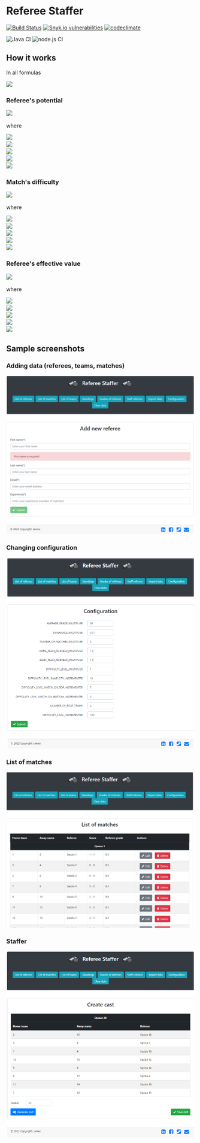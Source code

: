 # Referee Staffer

[![Build Status](https://travis-ci.com/UnLow1/Referee-Staffer.svg?branch=master)](https://travis-ci.com/UnLow1/Referee-Staffer)
[![Snyk.io vulnerabilities](https://snyk.io/test/github/UnLow1/Referee-Staffer/badge.svg)](https://app.snyk.io/org/unlow1/projects)
[![codeclimate](https://codeclimate.com/github/UnLow1/Referee-Staffer/badges/gpa.svg)](https://codeclimate.com/github/UnLow1/Referee-Staffer)

![Java CI](https://github.com/UnLow1/Referee-Staffer/workflows/Java%20CI%20with%20Maven/badge.svg)
![node.js CI](https://github.com/UnLow1/Referee-Staffer/workflows/Node.js%20CI/badge.svg)

## How it works

In all formulas

<img src="https://latex.codecogs.com/svg.latex?\alpha,\beta,\gamma,\delta,\epsilon-constants" />

### Referee's potential

<img src="https://latex.codecogs.com/svg.latex?P_{i}^{q}=\alpha\frac{\sum_{j=1}^{n_{i}}G_{i}^{j}}{n_{i}}+\beta E_{i}^{q-1}" />

where

<img src="https://latex.codecogs.com/svg.latex?0<={n_i}<q"/><br>
<img src="https://latex.codecogs.com/svg.latex?P_{i}^{q}\text{-%20potential%20of%20referee%20$i$%20in%20queue%20$q$}" /><br>
<img src="https://latex.codecogs.com/svg.latex?n_{i}\text{ - number of grades from observers received by referee $i$}" /><br>
<img src="https://latex.codecogs.com/svg.latex?G_{i}^{j}\text{ - grade $j$ of referee $i$}" /><br>
<img src="https://latex.codecogs.com/svg.latex?E_{i}^{q-1}\text{ - number of all matches refereed by referee $i$ until queue $q-1$}" />

### Match's difficulty

[//]: # (TODO is alpha needed?)
<img src="https://latex.codecogs.com/svg.latex?D_{i}^{q} = \alpha (\beta - |P_{i}^{q-1}|) + \gamma C_{i} + \delta T_{i}^{q-1} + \epsilon L_{i}^{q-1}" />

where

<img src="https://latex.codecogs.com/svg.latex?D_{i}^{q}\text{ - difficulty of match $i$ in queue $q$}" /><br>
<img src="https://latex.codecogs.com/svg.latex?P_{i}^{q-1}\text{ - points difference between teams in match $i$ after queue $q-1$}" /><br>
<img src="https://latex.codecogs.com/svg.image?C_i = \left\{\begin{matrix}1 & \text{teams in match $i$ are from the same city} \\0 & \text{in other case} \end{matrix}\right." /><br>
<img src="https://latex.codecogs.com/svg.image?T_{i}^{q-1} = \left\{\begin{matrix}1 & \text{teams in match $i$ are in the top 3 in standings after queue $q-1$} \\0 & \text{in other case} \end{matrix}\right." /><br>
<img src="https://latex.codecogs.com/svg.image?L_{i}^{q-1} = \left\{\begin{matrix}1 & \text{teams in match $i$ are in the last 3 in standings after queue $q-1$} \\0 & \text{in other case} \end{matrix}\right." />

### Referee's effective value

[//]: # (TODO maybe sum H and G and get rid off one constant)
<img src="https://latex.codecogs.com/svg.image?E_{i}^{q} = P_{i}^{q} - \alpha C_{i}^{q-1} - \beta H_{i}^{q-1} - \gamma G_{i}^{q-1}" />

where

<img src="https://latex.codecogs.com/svg.image?E_{i}^{q}\text{ - effective value of referee $i$ in queue $q$}" /><br>
<img src="https://latex.codecogs.com/svg.image?P_{i}^{q}\text{ - potential of referee $i$ in queue $q$}" /><br>
<img src="https://latex.codecogs.com/svg.image?C_{i}^{q-1}\text{ - number of matches refereed by referee $i$ until queue $q-1$}" /><br>
<img src="https://latex.codecogs.com/svg.image?H_{i}^{q-1}\text{ - number of home team matches to be refereed by referee $i$ until queue $q-1$}" /><br>
<img src="https://latex.codecogs.com/svg.image?G_{i}^{q-1}\text{ - number of guest team matches to be refereed by referee $i$ until queue $q-1$}" />

## Sample screenshots

### Adding data (referees, teams, matches)

![](data/screenshots/addReferee.png)

### Changing configuration

![](data/screenshots/configuration.png)

### List of matches

![](data/screenshots/listOfMatches.png)

### Staffer

![](data/screenshots/staffer.png)